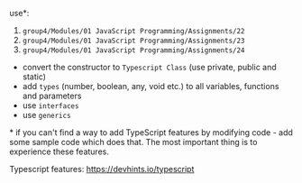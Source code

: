 <p>
use*:
<ol>
<li>
<code>group4/Modules/01 JavaScript Programming/Assignments/22</code>
</li>
<li>
<code>group4/Modules/01 JavaScript Programming/Assignments/23</code>
</li>
<li>
<code>group4/Modules/01 JavaScript Programming/Assignments/24</code>
</li>
</ol>
</p>
<ul>
<li>convert the constructor to <code>Typescript Class</code> (use private, public and static)</li>
<li>add <code>types</code> (number, boolean, any, void etc.) to all variables, functions and parameters</li>
<li>use <code>interfaces</code></li>
<li>use <code>generics</code></li>
</ul>
<p>
* if you can't find a way to add TypeScript features by modifying code - add some sample code which does that. The most important thing is to experience these features.
</p>
<p>
Typescript features: <a href="https://devhints.io/typescript" target="_blank">https://devhints.io/typescript</a>
</p>